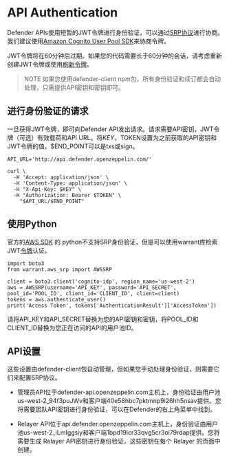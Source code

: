 # API Authentication
Defender APIs使用短暂的JWT令牌进行身份验证，可以通过[SRP协议](https://en.wikipedia.org/wiki/Secure_Remote_Password_protocol)进行协商。我们建议使用[Amazon Cognito User Pool SDK](https://docs.aws.amazon.com/cognito/latest/developerguide/cognito-integrate-apps.html)来协商令牌。

JWT令牌将在60分钟后过期。如果您的代码需要长于60分钟的会话，请考虑重新创建JWT令牌或使用[刷新令牌](https://docs.aws.amazon.com/cognito/latest/developerguide/amazon-cognito-user-pools-using-tokens-with-identity-providers.html)。

> NOTE
如果您使用defender-client npm包，所有身份验证和续订都会自动处理，只需提供API密钥和密钥即可。
## 进行身份验证的请求

一旦获得JWT令牌，即可向Defender API发出请求。请求需要API密钥，JWT令牌（可选）有效载荷和API URL。将$KEY，$TOKEN设置为之前获取的API密钥和JWT令牌的值。$END_POINT可以是txs或sign。
```
API_URL='http://api.defender.openzeppelin.com/'

curl \
  -H 'Accept: application/json' \
  -H 'Content-Type: application/json' \
  -H "X-Api-Key: $KEY" \
  -H "Authorization: Bearer $TOKEN" \
    "$API_URL/$END_POINT"
```

## 使用Python
官方的[AWS SDK](https://aws.amazon.com/sdk-for-python/) 的 python不支持SRP身份验证，但是可以使用warrant库检索JWT[令牌](https://github.com/capless/warrant#cognito-srp-utility)认证。
```
import boto3
from warrant.aws_srp import AWSSRP

client = boto3.client('cognito-idp', region_name='us-west-2')
aws = AWSSRP(username='API_KEY', password='API_SECRET', pool_id='POOL_ID', client_id='CLIENT_ID', client=client)
tokens = aws.authenticate_user()
print('Access Token', tokens['AuthenticationResult']['AccessToken'])
```

请将API_KEY和API_SECRET替换为您的API密钥和密钥，将POOL_ID和CLIENT_ID替换为您正在访问的API的用户池ID。

## API设置
这些设置由defender-client包自动管理，但如果您手动处理身份验证，则需要它们来配置SRP协议。

* 管理员API位于defender-api.openzeppelin.com主机上，身份验证由用户池us-west-2_94f3puJWv和客户端40e58hbc7pktmnp9i26hh5nsav提供。您将需要团队API密钥进行身份验证，可以在Defender的右上角菜单中找到。

*  Relayer API位于api.defender.openzeppelin.com主机上，身份验证由用户池us-west-2_iLmIggsiy和客户端1bpd19lcr33qvg5cr3oi79rdap提供。您将需要生成 Relayer API密钥进行身份验证，这些密钥在每个 Relayer 的页面中创建。